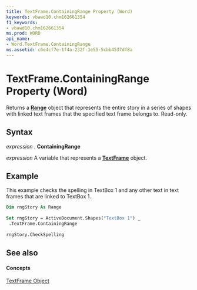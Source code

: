 ```yaml
---
title: TextFrame.ContainingRange Property (Word)
keywords: vbawd10.chm162661354
f1_keywords:
- vbawd10.chm162661354
ms.prod: WORD
api_name:
- Word.TextFrame.ContainingRange
ms.assetid: c6e4cf7e-1f4a-232f-1e55-5cbb4537df8a
---
```



# TextFrame.ContainingRange Property (Word)

Returns a  **[Range](range-object-word.md)** object that represents the entire story in a series of shapes with linked text frames that the specified text frame belongs to. Read-only.


## Syntax

 _expression_ . **ContainingRange**

 _expression_ A variable that represents a **[TextFrame](textframe-object-word.md)** object.


## Example

This example checks the spelling in TextBox 1 and any other text in text frames that are linked to TextBox 1.


```vb
Dim rngStory As Range 
 
Set rngStory = ActiveDocument.Shapes("TextBox 1") _ 
 .TextFrame.ContainingRange 
 
rngStory.CheckSpelling
```


## See also


#### Concepts


[TextFrame Object](textframe-object-word.md)

